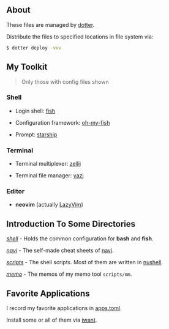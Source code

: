 ## About

These files are managed by [dotter](https://github.com/SuperCuber/dotter).

Distribute the files to specified locations in file system via:

```bash
$ dotter deploy -vvv
```

## My Toolkit

> Only those with config files shown

### Shell

- Login shell: [fish](https://github.com/fish-shell/fish-shell)

- Configuration framework: [oh-my-fish](https://github.com/oh-my-fish/oh-my-fish)

- Prompt: [starship](https://starship.rs)

### Terminal

- Terminal multiplexer: [zellij](https://zellij.dev)

- Terminal file manager: [yazi](https://yazi-rs.github.io)

### Editor

- **neovim** (actually [LazyVim](https://www.lazyvim.org))

## Introduction To Some Directories

[*shell*](./shell) - Holds the common configuration for **bash** and **fish**.

[*navi*](./navi) - The self-made cheat sheets of [navi](https://github.com/denisidoro/navi).

[*scripts*](./scripts) - The shell scripts. Most of them are written in [nushell](https://www.nushell.sh).

[*memo*](./memo) - The memos of my memo tool `scripts/mm`.

## Favorite Applications

I record my favorite applications in [apps.toml](./apps.toml).

Install some or all of them via [iwant](https://github.com/TD-Sky/iwant).
